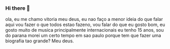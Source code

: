 ### Hi there 👋
ola,  eu me chamo vitoria
meu deus, eu nao faço a menor ideia do que falar aqui 
vou fazer o que todos estao fazeno, vou falar do que eu gosto
bom, eu gosto muito de musica principalmente internacionais 
eu tenho 15 anos, sou do parana morei um certo tempo em sao paulo
porque tem que fazer uma biografia tao grande? Meu deus.
